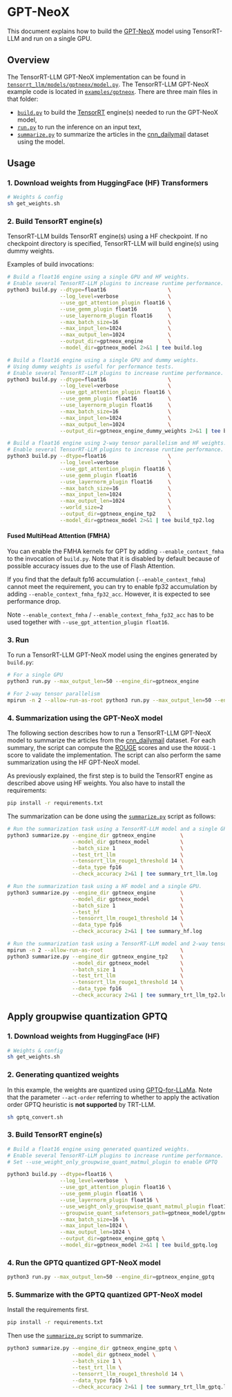 # GPT-NeoX

This document explains how to build the [GPT-NeoX](https://huggingface.co/EleutherAI/gpt-neox-20b) model using TensorRT-LLM and run on a single GPU.

## Overview

The TensorRT-LLM GPT-NeoX implementation can be found in [`tensorrt_llm/models/gptneox/model.py`](../../tensorrt_llm/models/gptneox/model.py). The TensorRT-LLM GPT-NeoX example code is located in [`examples/gptneox`](./). There are three main files in that folder:

 * [`build.py`](./build.py) to build the [TensorRT](https://developer.nvidia.com/tensorrt) engine(s) needed to run the GPT-NeoX model,
 * [`run.py`](./run.py) to run the inference on an input text,
 * [`summarize.py`](./summarize.py) to summarize the articles in the [cnn_dailymail](https://huggingface.co/datasets/cnn_dailymail) dataset using the model.

## Usage

### 1. Download weights from HuggingFace (HF) Transformers

```bash
# Weights & config
sh get_weights.sh
```

### 2. Build TensorRT engine(s)

TensorRT-LLM builds TensorRT engine(s) using a HF checkpoint. If no checkpoint directory is specified, TensorRT-LLM will build engine(s) using dummy weights.

Examples of build invocations:

```bash
# Build a float16 engine using a single GPU and HF weights.
# Enable several TensorRT-LLM plugins to increase runtime performance. It also helps with build time.
python3 build.py --dtype=float16                    \
                 --log_level=verbose                \
                 --use_gpt_attention_plugin float16 \
                 --use_gemm_plugin float16          \
                 --use_layernorm_plugin float16     \
                 --max_batch_size=16                \
                 --max_input_len=1024               \
                 --max_output_len=1024              \
                 --output_dir=gptneox_engine        \
                 --model_dir=gptneox_model 2>&1 | tee build.log

# Build a float16 engine using a single GPU and dummy weights.
# Using dummy weights is useful for performance tests.
# Enable several TensorRT-LLM plugins to increase runtime performance. It also helps with build time.
python3 build.py --dtype=float16                    \
                 --log_level=verbose                \
                 --use_gpt_attention_plugin float16 \
                 --use_gemm_plugin float16          \
                 --use_layernorm_plugin float16     \
                 --max_batch_size=16                \
                 --max_input_len=1024               \
                 --max_output_len=1024              \
                 --output_dir=gptneox_engine_dummy_weights 2>&1 | tee build.log

# Build a float16 engine using 2-way tensor parallelism and HF weights.
# Enable several TensorRT-LLM plugins to increase runtime performance. It also helps with build time.
python3 build.py --dtype=float16                    \
                 --log_level=verbose                \
                 --use_gpt_attention_plugin float16 \
                 --use_gemm_plugin float16          \
                 --use_layernorm_plugin float16     \
                 --max_batch_size=16                \
                 --max_input_len=1024               \
                 --max_output_len=1024              \
                 --world_size=2                     \
                 --output_dir=gptneox_engine_tp2    \
                 --model_dir=gptneox_model 2>&1 | tee build_tp2.log
```
#### Fused MultiHead Attention (FMHA)

You can enable the FMHA kernels for GPT by adding `--enable_context_fmha` to the invocation of `build.py`. Note that it is disabled by default because of possible accuracy issues due to the use of Flash Attention.

If you find that the default fp16 accumulation (`--enable_context_fmha`) cannot meet the requirement, you can try to enable fp32 accumulation by adding `--enable_context_fmha_fp32_acc`. However, it is expected to see performance drop.

Note `--enable_context_fmha` / `--enable_context_fmha_fp32_acc` has to be used together with `--use_gpt_attention_plugin float16`.

### 3. Run

To run a TensorRT-LLM GPT-NeoX model using the engines generated by `build.py`:

```bash
# For a single GPU
python3 run.py --max_output_len=50 --engine_dir=gptneox_engine

# For 2-way tensor parallelism
mpirun -n 2 --allow-run-as-root python3 run.py --max_output_len=50 --engine_dir=gptneox_engine_tp2
```

### 4. Summarization using the GPT-NeoX model

The following section describes how to run a TensorRT-LLM GPT-NeoX model to summarize the articles from the [cnn_dailymail](https://huggingface.co/datasets/cnn_dailymail) dataset. For each summary, the script can compute the [ROUGE](https://en.wikipedia.org/wiki/ROUGE_(metric)) scores and use the `ROUGE-1` score to validate the implementation.
The script can also perform the same summarization using the HF GPT-NeoX model.

As previously explained, the first step is to build the TensorRT engine as described above using HF weights. You also have to install the requirements:

```bash
pip install -r requirements.txt
```

The summarization can be done using the [`summarize.py`](./summarize.py) script as follows:

```bash
# Run the summarization task using a TensorRT-LLM model and a single GPU.
python3 summarize.py --engine_dir gptneox_engine        \
                     --model_dir gptneox_model          \
                     --batch_size 1                     \
                     --test_trt_llm                     \
                     --tensorrt_llm_rouge1_threshold 14 \
                     --data_type fp16                   \
                     --check_accuracy 2>&1 | tee summary_trt_llm.log

# Run the summarization task using a HF model and a single GPU.
python3 summarize.py --engine_dir gptneox_engine        \
                     --model_dir gptneox_model          \
                     --batch_size 1                     \
                     --test_hf                          \
                     --tensorrt_llm_rouge1_threshold 14 \
                     --data_type fp16                   \
                     --check_accuracy 2>&1 | tee summary_hf.log

# Run the summarization task using a TensorRT-LLM model and 2-way tensor parallelism.
mpirun -n 2 --allow-run-as-root                         \
python3 summarize.py --engine_dir gptneox_engine_tp2    \
                     --model_dir gptneox_model          \
                     --batch_size 1                     \
                     --test_trt_llm                     \
                     --tensorrt_llm_rouge1_threshold 14 \
                     --data_type fp16                   \
                     --check_accuracy 2>&1 | tee summary_trt_llm_tp2.log
```

## Apply groupwise quantization GPTQ

### 1. Download weights from HuggingFace (HF)

```bash
# Weights & config
sh get_weights.sh
```

### 2. Generating quantized weights

In this example, the weights are quantized using [GPTQ-for-LLaMa](https://github.com/qwopqwop200/GPTQ-for-LLaMa). Note that the parameter `--act-order` referring to whether to apply the activation order GPTQ heuristic is **not supported** by TRT-LLM.

```bash
sh gptq_convert.sh
```

### 3. Build TensorRT engine(s)

```bash
# Build a float16 engine using generated quantized weights.
# Enable several TensorRT-LLM plugins to increase runtime performance. It also helps with build time.
# Set --use_weight_only_groupwise_quant_matmul_plugin to enable GPTQ

python3 build.py --dtype=float16 \
                 --log_level=verbose  \
                 --use_gpt_attention_plugin float16 \
                 --use_gemm_plugin float16 \
                 --use_layernorm_plugin float16 \
                 --use_weight_only_groupwise_quant_matmul_plugin float16 \
                 --groupwise_quant_safetensors_path=gptneox_model/gptneox-20b-4bit-gs128.safetensors \
                 --max_batch_size=16 \
                 --max_input_len=1024 \
                 --max_output_len=1024 \
                 --output_dir=gptneox_engine_gptq \
                 --model_dir=gptneox_model 2>&1 | tee build_gptq.log
```

### 4. Run the GPTQ quantized GPT-NeoX model

```bash
python3 run.py --max_output_len=50 --engine_dir=gptneox_engine_gptq
```

### 5. Summarize with the GPTQ quantized GPT-NeoX model

Install the requirements first.

```bash
pip install -r requirements.txt
```

Then use the [`summarize.py`](./summarize.py) script to summarize.

```bash
python3 summarize.py --engine_dir gptneox_engine_gptq \
                     --model_dir gptneox_model \
                     --batch_size 1 \
                     --test_trt_llm \
                     --tensorrt_llm_rouge1_threshold 14 \
                     --data_type fp16 \
                     --check_accuracy 2>&1 | tee summary_trt_llm_gptq.log
```
